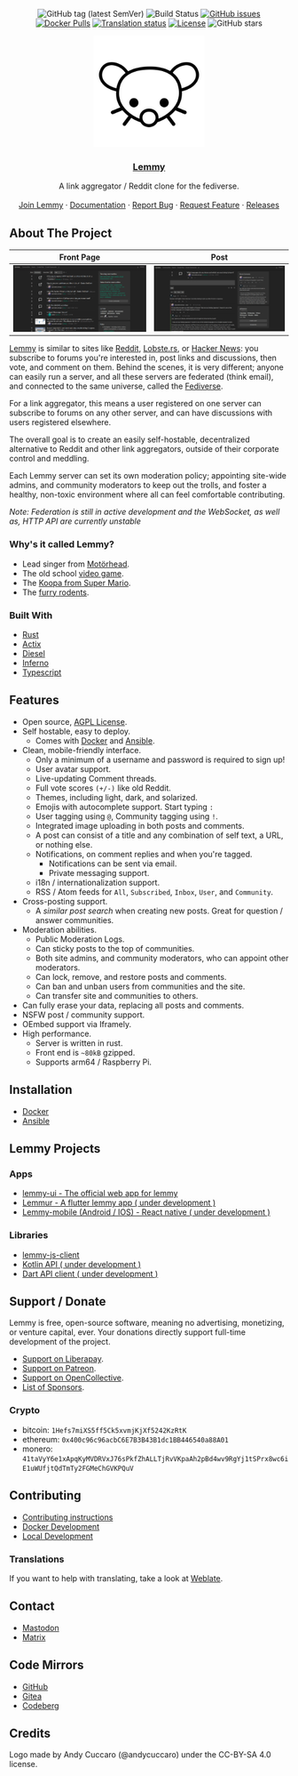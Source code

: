 <div align="center">

![GitHub tag (latest SemVer)](https://img.shields.io/github/tag/LemmyNet/lemmy.svg)
![Build Status](https://cloud.drone.io/api/badges/LemmyNet/lemmy/status.svg)
[![GitHub issues](https://img.shields.io/github/issues-raw/LemmyNet/lemmy.svg)](https://github.com/LemmyNet/lemmy/issues)
[![Docker Pulls](https://img.shields.io/docker/pulls/dessalines/lemmy.svg)](https://cloud.docker.com/repository/docker/dessalines/lemmy/)
[![Translation status](http://weblate.yerbamate.ml/widgets/lemmy/-/lemmy/svg-badge.svg)](http://weblate.yerbamate.ml/engage/lemmy/)
[![License](https://img.shields.io/github/license/LemmyNet/lemmy.svg)](LICENSE)
![GitHub stars](https://img.shields.io/github/stars/LemmyNet/lemmy?style=social)
</div>

<p align="center">
  <a href="https://join.lemmy.ml/" rel="noopener">
 <img width=200px height=200px src="https://raw.githubusercontent.com/LemmyNet/lemmy-ui/main/src/assets/icons/favicon.svg"></a>

 <h3 align="center"><a href="https://join.lemmy.ml">Lemmy</a></h3>
  <p align="center">
    A link aggregator / Reddit clone for the fediverse.
    <br />
    <br />
    <a href="https://join.lemmy.ml">Join Lemmy</a>
    ·
    <a href="https://lemmy.ml/docs/index.html">Documentation</a>
    ·
    <a href="https://github.com/LemmyNet/lemmy/issues">Report Bug</a>
    ·
    <a href="https://github.com/LemmyNet/lemmy/issues">Request Feature</a>
    ·
    <a href="https://github.com/LemmyNet/lemmy/blob/main/RELEASES.md">Releases</a>
  </p>
</p>

## About The Project

Front Page|Post
---|---
![main screen](https://raw.githubusercontent.com/LemmyNet/lemmy/main/docs/img/main_screen.png)|![chat screen](https://raw.githubusercontent.com/LemmyNet/lemmy/main/docs/img/chat_screen.png)

[Lemmy](https://github.com/LemmyNet/lemmy) is similar to sites like [Reddit](https://reddit.com), [Lobste.rs](https://lobste.rs), or [Hacker News](https://news.ycombinator.com/): you subscribe to forums you're interested in, post links and discussions, then vote, and comment on them. Behind the scenes, it is very different; anyone can easily run a server, and all these servers are federated (think email), and connected to the same universe, called the [Fediverse](https://en.wikipedia.org/wiki/Fediverse).

For a link aggregator, this means a user registered on one server can subscribe to forums on any other server, and can have discussions with users registered elsewhere.

The overall goal is to create an easily self-hostable, decentralized alternative to Reddit and other link aggregators, outside of their corporate control and meddling.

Each Lemmy server can set its own moderation policy; appointing site-wide admins, and community moderators to keep out the trolls, and foster a healthy, non-toxic environment where all can feel comfortable contributing.

*Note: Federation is still in active development and the WebSocket, as well as, HTTP API are currently unstable*

### Why's it called Lemmy?

- Lead singer from [Motörhead](https://invidio.us/watch?v=pWB5JZRGl0U).
- The old school [video game](<https://en.wikipedia.org/wiki/Lemmings_(video_game)>).
- The [Koopa from Super Mario](https://www.mariowiki.com/Lemmy_Koopa).
- The [furry rodents](http://sunchild.fpwc.org/lemming-the-little-giant-of-the-north/).

### Built With

- [Rust](https://www.rust-lang.org)
- [Actix](https://actix.rs/)
- [Diesel](http://diesel.rs/)
- [Inferno](https://infernojs.org)
- [Typescript](https://www.typescriptlang.org/)

## Features

- Open source, [AGPL License](/LICENSE).
- Self hostable, easy to deploy.
  - Comes with [Docker](https://lemmy.ml/docs/administration_install_docker.html) and [Ansible](https://lemmy.ml/docs/administration_install_ansible.html).
- Clean, mobile-friendly interface.
  - Only a minimum of a username and password is required to sign up!
  - User avatar support.
  - Live-updating Comment threads.
  - Full vote scores `(+/-)` like old Reddit.
  - Themes, including light, dark, and solarized.
  - Emojis with autocomplete support. Start typing `:`
  - User tagging using `@`, Community tagging using `!`.
  - Integrated image uploading in both posts and comments.
  - A post can consist of a title and any combination of self text, a URL, or nothing else.
  - Notifications, on comment replies and when you're tagged.
    - Notifications can be sent via email.
    - Private messaging support.
  - i18n / internationalization support.
  - RSS / Atom feeds for `All`, `Subscribed`, `Inbox`, `User`, and `Community`.
- Cross-posting support.
  - A *similar post search* when creating new posts. Great for question / answer communities.
- Moderation abilities.
  - Public Moderation Logs.
  - Can sticky posts to the top of communities.
  - Both site admins, and community moderators, who can appoint other moderators.
  - Can lock, remove, and restore posts and comments.
  - Can ban and unban users from communities and the site.
  - Can transfer site and communities to others.
- Can fully erase your data, replacing all posts and comments.
- NSFW post / community support.
- OEmbed support via Iframely.
- High performance.
  - Server is written in rust.
  - Front end is `~80kB` gzipped.
  - Supports arm64 / Raspberry Pi.

## Installation

- [Docker](https://lemmy.ml/docs/administration_install_docker.html)
- [Ansible](https://lemmy.ml/docs/administration_install_ansible.html)

## Lemmy Projects

### Apps

- [lemmy-ui - The official web app for lemmy](https://github.com/LemmyNet/lemmy-ui)
- [Lemmur - A flutter lemmy app ( under development )](https://github.com/krawieck/lemmur)
- [Lemmy-mobile (Android / IOS) - React native ( under development )](https://github.com/koredefashokun/lemmy-mobile)

### Libraries

- [lemmy-js-client](https://github.com/LemmyNet/lemmy-js-client)
- [Kotlin API ( under development )](https://github.com/eiknat/lemmy-client)
- [Dart API client ( under development )](https://github.com/krawieck/lemmy_api_client)

## Support / Donate

Lemmy is free, open-source software, meaning no advertising, monetizing, or venture capital, ever. Your donations directly support full-time development of the project.

- [Support on Liberapay](https://liberapay.com/Lemmy).
- [Support on Patreon](https://www.patreon.com/dessalines).
- [Support on OpenCollective](https://opencollective.com/lemmy).
- [List of Sponsors](https://join.lemmy.ml/sponsors).

### Crypto

- bitcoin: `1Hefs7miXS5ff5Ck5xvmjKjXf5242KzRtK`
- ethereum: `0x400c96c96acbC6E7B3B43B1dc1BB446540a88A01`
- monero: `41taVyY6e1xApqKyMVDRVxJ76sPkfZhALLTjRvVKpaAh2pBd4wv9RgYj1tSPrx8wc6iE1uWUfjtQdTmTy2FGMeChGVKPQuV`

## Contributing

- [Contributing instructions](https://lemmy.ml/docs/contributing.html)
- [Docker Development](https://lemmy.ml/docs/contributing_docker_development.html)
- [Local Development](https://lemmy.ml/docs/contributing_local_development.html)

### Translations

If you want to help with translating, take a look at [Weblate](https://weblate.yerbamate.ml/projects/lemmy/).

## Contact

- [Mastodon](https://mastodon.social/@LemmyDev)
- [Matrix](https://matrix.to/#/#lemmy:matrix.org)

## Code Mirrors

- [GitHub](https://github.com/LemmyNet/lemmy)
- [Gitea](https://yerbamate.ml/LemmyNet/lemmy)
- [Codeberg](https://codeberg.org/LemmyNet/lemmy)

## Credits

Logo made by Andy Cuccaro (@andycuccaro) under the CC-BY-SA 4.0 license.
